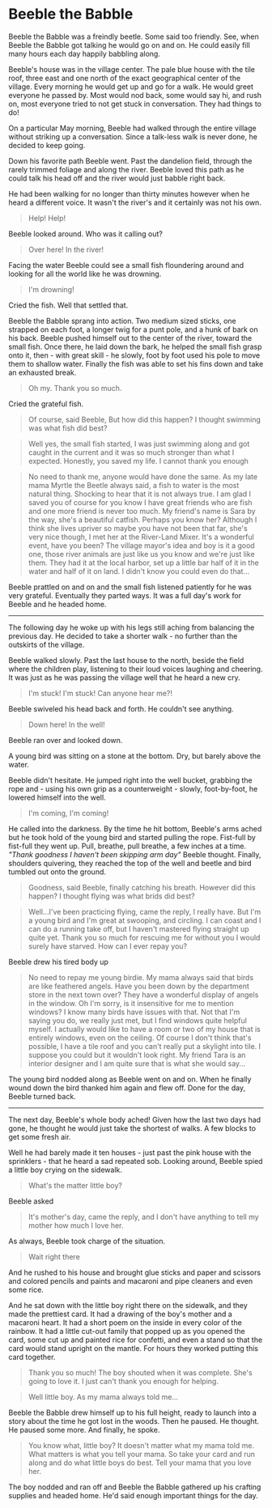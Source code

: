 <link rel="stylesheet" href="style.css" />

# Beeble the Babble

Beeble the Babble was a freindly beetle. Some said too friendly. See, when Beeble the Babble got talking he would go on and on. He could easily fill many hours each day happily babbling along.

Beeble's house was in the village center. The pale blue house with the tile roof, three east and one north of the exact geographical center of the village. Every morning he would get up and go for a walk. He would greet everyone he passed by. Most would nod back, some would say hi, and rush on, most everyone tried to not get stuck in conversation. They had things to do!

On a particular May morning, Beeble had walked through the entire village without striking up a conversation. Since a talk-less walk is never done, he decided to keep going.

Down his favorite path Beeble went. Past the dandelion field, through the rarely trimmed foliage and along the river. Beeble loved this path as he could talk his head off and the river would just babble right back.

He had been walking for no longer than thirty minutes however when he heard a different voice. It wasn't the river's and it certainly was not his own.

> Help! Help!

Beeble looked around. Who was it calling out?

> Over here! In the river!

Facing the water Beeble could see a small fish floundering around and looking for all the world like he was drowning.

> I'm drowning!

Cried the fish. Well that settled that.

Beeble the Babble sprang into action. Two medium sized sticks, one strapped on each foot, a longer twig for a punt pole, and a hunk of bark on his back. Beeble pushed himself out to the center of the river, toward the small fish. Once there, he laid down the bark, he helped the small fish grasp onto it, then - with great skill - he slowly, foot by foot used his pole to move them to shallow water. Finally the fish was able to set his fins down and take an exhausted break.

> Oh my. Thank you so much.

Cried the grateful fish.

> Of course, said Beeble, But how did this happen? I thought swimming was what fish did best?

> Well yes, the small fish started, I was just swimming along and got caught in the current and it was so much stronger than what I expected. Honestly, you saved my life. I cannot thank you enough

> No need to thank me, anyone would have done the same. As my late mama Myrtle the Beetle always said, a fish to water is the most natural thing. Shocking to hear that it is not always true. I am glad I saved you of course for you know I have great friends who are fish and one more friend is never too much. My friend's name is Sara by the way, she's a beautiful catfish. Perhaps you know her? Although I think she lives upriver so maybe you have not been that far, she's very nice though, I met her at the River-Land Mixer. It's a wonderful event, have you been? The village mayor's idea and boy is it a good one, those river animals are just like us you know and we're just like them. They had it at the local harbor, set up a little bar half of it in the water and half of it on land. I didn't know you could even do that...

Beeble prattled on and on and the small fish listened patiently for he was very grateful. Eventually they parted ways. It was a full day's work for Beeble and he headed home.

------------

The following day he woke up with his legs still aching from balancing the previous day. He decided to take a shorter walk - no further than the outskirts of the village.

Beeble walked slowly. Past the last house to the north, beside the field where the children play, listening to their loud voices laughing and cheering. It was just as he was passing the village well that he heard a new cry.

> I'm stuck! I'm stuck! Can anyone hear me?!

Beeble swiveled his head back and forth. He couldn't see anything.

> Down here! In the well!

Beeble ran over and looked down.

A young bird was sitting on a stone at the bottom. Dry, but barely above the water.

Beeble didn't hesitate. He jumped right into the well bucket, grabbing the rope and - using his own grip as a counterweight - slowly, foot-by-foot, he lowered himself into the well.

> I'm coming, I'm coming!

He called into the darkness. By the time he hit bottom, Beeble's arms ached but he took hold of the young bird and started pulling the rope. Fist-full by fist-full they went up. Pull, breathe, pull breathe, a few inches at a time. *"Thank goodness I haven't been skipping arm day"* Beeble thought. Finally, shoulders quivering, they reached the top of the well and beetle and bird tumbled out onto the ground.

> Goodness, said Beeble, finally catching his breath. However did this happen? I thought flying was what brids did best?

> Well...I've been practicing flying, came the reply, I really have. But I'm a young bird and I'm great at swooping, and circling. I can coast and I can do a running take off, but I haven't mastered flying straight up quite yet. Thank you so much for rescuing me for without you I would surely have starved. How can I ever repay you?

Beeble drew his tired body up

> No need to repay me young birdie. My mama always said that birds are like feathered angels. Have you been down by the department store in the next town over? They have a wonderful display of angels in the window. Oh I'm sorry, is it insensitive for me to mention windows? I know many birds have issues with that. Not that I'm saying you do, we really just met, but I find windows quite helpful myself. I actually would like to have a room or two of my house that is entirely windows, even on the ceiling. Of course I don't think that's possible, I have a tile roof and you can't really put a skylight into tile. I suppose you could but it wouldn't look right. My friend Tara is an interior designer and I am quite sure that is what she would say...

The young bird nodded along as Beeble went on and on. When he finally wound down the bird thanked him again and flew off. Done for the day, Beeble turned back.

------------

The next day, Beeble's whole body ached! Given how the last two days had gone, he thought he would just take the shortest of walks. A few blocks to get some fresh air.

Well he had barely made it ten houses - just past the pink house with the sprinklers - that he heard a sad repeated sob. Looking around, Beeble spied a little boy crying on the sidewalk.

> What's the matter little boy?

Beeble asked

> It's mother's day, came the reply, and I don't have anything to tell my mother how much I love her.

As always, Beeble took charge of the situation.

> Wait right there

And he rushed to his house and brought glue sticks and paper and scissors and colored pencils and paints and macaroni and pipe cleaners and even some rice.

And he sat down with the little boy right there on the sidewalk, and they made the prettiest card. It had a drawing of the boy's mother and a macaroni heart. It had a short poem on the inside in every color of the rainbow. It had a little cut-out family that popped up as you opened the card, some cut up and painted rice for confetti, and even a stand so that the card would stand upright on the mantle. For hours they worked putting this card together.

> Thank you so much! The boy shouted when it was complete. She's going to love it. I just can't thank you enough for helping.

> Well little boy. As my mama always told me...

Beeble the Babble drew himself up to his full height, ready to launch into a story about the time he got lost in the woods. Then he paused. He thought. He paused some more. And finally, he spoke.

> You know what, little boy? It doesn't matter what my mama told me. What matters is what you tell your mama. So take your card and run along and do what little boys do best. Tell your mama that you love her.

The boy nodded and ran off and Beeble the Babble gathered up his crafting supplies and headed home. He'd said enough important things for the day.
